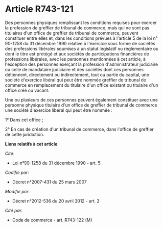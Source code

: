 # Article R743-121

Des personnes physiques remplissant les conditions requises pour exercer la profession de greffier de tribunal de commerce,
mais qui ne sont pas titulaires d'un office de greffier de tribunal de commerce, peuvent constituer entre elles et, dans les
conditions prévues à l'article 5 de la loi n° 90-1258 du 31 décembre 1990 relative à l'exercice sous forme de sociétés des
professions libérales soumises à un statut législatif ou réglementaire ou dont le titre est protégé et aux sociétés de
participations financières de professions libérales, avec les personnes mentionnées à cet article, à l'exception des
personnes exerçant la profession d'administrateur judiciaire ou celle de mandataire judiciaire et des sociétés dont ces
personnes détiennent, directement ou indirectement, tout ou partie du capital, une société d'exercice libéral qui peut être
nommée greffier de tribunal de commerce en remplacement du titulaire d'un office existant ou titulaire d'un office créé ou
vacant. 

Une ou plusieurs de ces personnes peuvent également constituer avec une personne physique titulaire d'un office de greffier
de tribunal de commerce une société d'exercice libéral qui peut être nommée : 

1° Dans cet office ; 

2° En cas de création d'un tribunal de commerce, dans l'office de greffier de cette juridiction.

**Liens relatifs à cet article**

_Cite_:

  - Loi n°90-1258 du 31 décembre 1990 - art. 5

_Codifié par_:

  - Décret n°2007-431 du 25 mars 2007

_Modifié par_:

  - Décret n°2012-536 du 20 avril 2012 - art. 2

_Cité par_:

  - Code de commerce - art. R743-122 (M)
